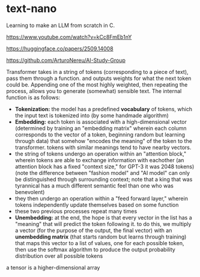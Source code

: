 # text-nano

Learning to make an LLM from scratch in C.

https://www.youtube.com/watch?v=kCc8FmEb1nY

https://huggingface.co/papers/2509.14008

https://github.com/ArturoNereu/AI-Study-Group

Transformer takes in a string of tokens (corresponding to a piece of text), pass them through a function. and outputs weights for what the next token could be. Appending one of the most highly weighted, then repeating the process, allows you to generate (somewhat) sensible text. The internal function is as follows:

- **Tokenization:** the model has a predefined **vocabulary** of tokens, which the input text is tokenized into (by some handmade algorithm)
- **Embedding:** each token is associated with a high-dimensional vector (determined by training an "embedding matrix" wherein each column corresponds to the vector of a token, beginning random but learning through data) that somehow "encodes the meaning" of the token to the transformer. tokens with similar meanings tend to have nearby vectors.
- the string of tokens undergo an operation within an "attention block," wherein tokens are able to exchange information with eachother (an attention block has a fixed "context size," for GPT-3 it was 2048 tokens) (note the difference between "fashion model" and "AI model" can only be distinguished through surrounding context; note that a king that was tyrannical has a much different semantic feel than one who was benevolent)
- they then undergo an operation within a "feed forward layer," wherein tokens independently update themselves based on some function
- these two previous processes repeat many times
- **Unembedding:** at the end, the hope is that every vector in the list has a "meaning" that will predict the token following it. to do this, we multiply a vector (for the purpose of the output, the final vector) with an **unembedding matrix** (that starts random but learns through training) that maps this vector to a list of values, one for each possible token, then use the softmax algorithm to produce the output probability distribution over all possible tokens

a tensor is a higher-dimensional array
